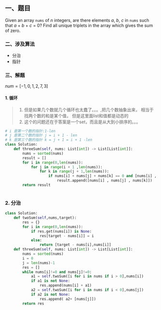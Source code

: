## 一、题目

Given an array `nums` of *n* integers, are there elements *a*, *b*, *c* in `nums` such that *a* + *b* + *c* = 0? Find all unique triplets in the array which gives the sum of zero.

### 二、涉及算法

- 分治
- 指针

### 三、解题

$num = [-1,0,1,2,7,3]$

#### 1. 循环

> 1. 但是如果几个数就几个循环也太蠢了。。。,把几个数抽象出来， 相当于找两个数的和是某个值， 但是这里面list和值都是动态的
> 2. 这个的问题还在于答案是一个set，而且是从大到小排序的。。。

```python
# i 是第一个数的指针:1-len
# j 是第二个数的指针 j = i + 1 - len
# k 是第三个数的指针 k = j + 1 = i + 1 -len
class Solution:
    def threeSum(self, nums: List[int]) -> List[List[int]]:
        nums = sorted(nums)
        result = []
        for i in range(0,len(nums)):
            for j in range(i + 1 ,len(nums)):
                for k in range(j + 1,len(nums)):
                    if nums[i] + nums[j] + nums[k] == 0 and [nums[i] , nums[j] , nums[k]] not in result:
                        result.append([nums[i] , nums[j] , nums[k]])
        return result
 
```



### 2. 分治



```python
class Solution:
    def twoSum(self,nums,target):
        res = {}
        for i in range(0,len(nums)):
            if res.get(nums[i]) is None:
                res[target - nums[i]] = i
            else:
                return [target - nums[i],nums[i]]
    def threeSum(self, nums: List[int]) -> List[List[int]]:
        nums = sorted(nums)
        i = 0
        j = len(nums)-1
        res = []
        while nums[i]!=0 and nums[j]!=0:
            a1 = self.twoSum([i for i in nums if i > 0],nums[i])
            if a1 is not None:
                res.append(nums[i] + a1)
            a2 = self.twoSum([i for i in nums if i < 0],nums[j])
            if a2 is not None:
                res.append( a2+ [nums[j]])
        return res
```

